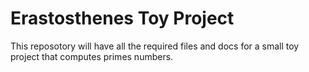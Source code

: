 # Erastosthenes Toy Project 

This reposotory will have all the required files and docs for a small toy project that computes primes numbers.